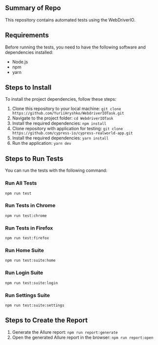 ## Summary of Repo

This repository contains automated tests using the WebDriverIO.

## Requirements

Before running the tests, you need to have the following software and dependencies installed:

- Node.js
- npm
- yarn

## Steps to Install

To install the project dependencies, follow these steps:

1. Clone this repository to your local machine: `git clone https://github.com/YuriiHryshko/WebdriverIOTask.git`
2. Navigate to the project folder: `cd WebdriverIOTask`
3. Install the required dependencies: `npm install`
4. Clone repository with application for testing: `git clone https://github.com/cypress-io/cypress-realworld-app.git`
5. Install the required dependencies: `yarn install`
6. Run the application: `yarn dev`

## Steps to Run Tests

You can run the tests with the following command:

### Run All Tests

`npm run test`

### Run Tests in Chrome

`npm run test:chrome`

### Run Tests in Firefox

`npm run test:firefox`

### Run Home Suite

`npm run test:suite:home`

### Run Login Suite

`npm run test:suite:login`

### Run Settings Suite

`npm run test:suite:settings`

## Steps to Create the Report

1. Generate the Allure report: `npm run report:generate`
2. Open the generated Allure report in the browser: `npm run report:open`


